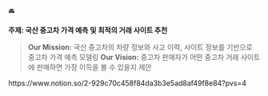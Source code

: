<aside>
🚘

**주제: 국산 중고차 가격 예측 및 최적의 거래 사이트 추천**

> **Our Mission:** 국산 중고차의 차량 정보와 사고 이력, 사이트 정보를 기반으로 중고차 가격 예측 모델링
**Our Vision:** 중고차 판매자가 어떤 중고차 거래 사이트에 판매하면 가장 이득을 볼 수 있을지 제안
> 
</aside>
https://www.notion.so/2-929c70c458f84da3b3e5ad8af49f8e84?pvs=4
